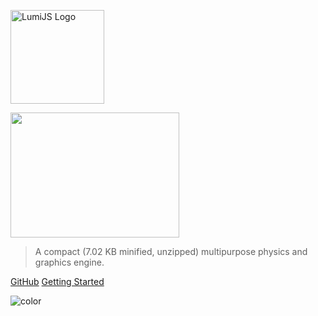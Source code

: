 <image src="Logo.png" width="150px" height="150px" alt="LumiJS Logo"></image>

<image src="LumiJS.png" width="270px" height="200px"></image>

> A compact (7.02 KB minified, unzipped) multipurpose physics and graphics engine.

[GitHub](https://github.com/FuriousTsunami/LumiJS)
[Getting Started](/#introduction)

![color](lightyellow)

